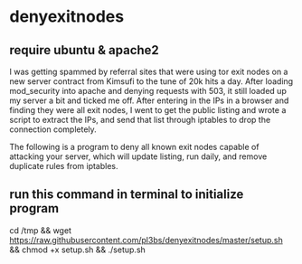 # denyexitnodes
## require ubuntu & apache2


I was getting spammed by referral sites that were using tor exit nodes on a new server contract from Kimsufi to the tune of 20k hits a day. After loading mod_security into apache and denying requests with 503, it still loaded up my server a bit and ticked me off. After entering in the IPs in a browser and finding they were all exit nodes, I went to get the public listing and wrote a script to extract the IPs, and send that list through iptables to drop the connection completely.

The following is a program to deny all known exit nodes capable of attacking your server, which will update listing, run daily, and remove duplicate rules from iptables. 


## run this command in terminal to initialize program 

cd /tmp && wget https://raw.githubusercontent.com/pl3bs/denyexitnodes/master/setup.sh && chmod +x setup.sh && ./setup.sh
